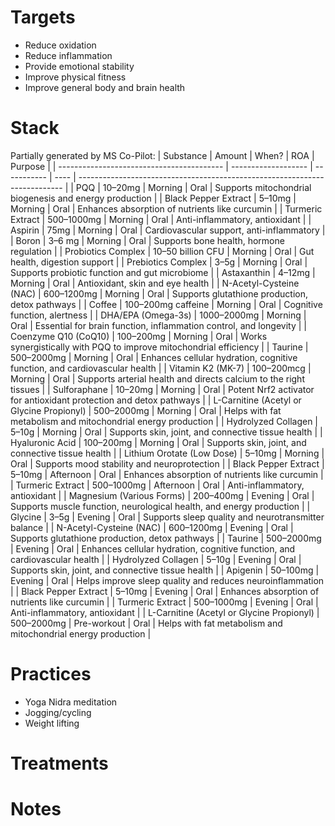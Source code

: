 # Targets
- Reduce oxidation
- Reduce inflammation
- Provide emotional stability
- Improve physical fitness
- Improve general body and brain health

# Stack
Partially generated by MS Co-Pilot:
| Substance                                 | Amount              | When?       | ROA  | Purpose                                                                    |
| ----------------------------------------- | ------------------- | ----------- | ---- | -------------------------------------------------------------------------- |
| PQQ                                       | 10–20mg            | Morning     | Oral | Supports mitochondrial biogenesis and energy production                    |
| Black Pepper Extract                      | 5–10mg             | Morning     | Oral | Enhances absorption of nutrients like curcumin                             |
| Turmeric Extract                          | 500–1000mg         | Morning     | Oral | Anti-inflammatory, antioxidant                                             |
| Aspirin                                   | 75mg           | Morning     | Oral | Cardiovascular support, anti-inflammatory                                  |
| Boron                                     | 3–6 mg              | Morning     | Oral | Supports bone health, hormone regulation                                   |
| Probiotics Complex                        | 10–50 billion CFU   | Morning     | Oral | Gut health, digestion support                                              |
| Prebiotics Complex                        | 3–5g               | Morning     | Oral | Supports probiotic function and gut microbiome                             |
| Astaxanthin                               | 4–12mg             | Morning     | Oral | Antioxidant, skin and eye health                                           |
| N-Acetyl-Cysteine (NAC)                   | 600–1200mg         | Morning     | Oral | Supports glutathione production, detox pathways                            |
| Coffee                                    | 100–200mg caffeine | Morning     | Oral | Cognitive function, alertness                                              |
| DHA/EPA (Omega-3s)                        | 1000–2000mg        | Morning     | Oral | Essential for brain function, inflammation control, and longevity          |
| Coenzyme Q10 (CoQ10)                      | 100–200mg          | Morning     | Oral | Works synergistically with PQQ to improve mitochondrial efficiency         |
| Taurine                                   | 500–2000mg         | Morning     | Oral | Enhances cellular hydration, cognitive function, and cardiovascular health |
| Vitamin K2 (MK-7)                         | 100–200mcg         | Morning     | Oral | Supports arterial health and directs calcium to the right tissues          |
| Sulforaphane                              | 10–20mg            | Morning     | Oral | Potent Nrf2 activator for antioxidant protection and detox pathways        |
| L-Carnitine (Acetyl or Glycine Propionyl) | 500–2000mg         | Morning     | Oral | Helps with fat metabolism and mitochondrial energy production              |
| Hydrolyzed Collagen                       | 5–10g              | Morning     | Oral | Supports skin, joint, and connective tissue health                         |
| Hyaluronic Acid                           | 100–200mg          | Morning     | Oral | Supports skin, joint, and connective tissue health                         |
| Lithium Orotate (Low Dose)                | 5–10mg             | Morning     | Oral | Supports mood stability and neuroprotection                                |
| Black Pepper Extract                      | 5–10mg             | Afternoon   | Oral | Enhances absorption of nutrients like curcumin                             |
| Turmeric Extract                          | 500–1000mg         | Afternoon   | Oral | Anti-inflammatory, antioxidant                                             |
| Magnesium (Various Forms)                 | 200–400mg          | Evening     | Oral | Supports muscle function, neurological health, and energy production       |
| Glycine                                   | 3–5g               | Evening     | Oral | Supports sleep quality and neurotransmitter balance                        |
| N-Acetyl-Cysteine (NAC)                   | 600–1200mg         | Evening     | Oral | Supports glutathione production, detox pathways                            |
| Taurine                                   | 500–2000mg         | Evening     | Oral | Enhances cellular hydration, cognitive function, and cardiovascular health |
| Hydrolyzed Collagen                       | 5–10g              | Evening     | Oral | Supports skin, joint, and connective tissue health                         |
| Apigenin                                  | 50–100mg           | Evening     | Oral | Helps improve sleep quality and reduces neuroinflammation                  |
| Black Pepper Extract                      | 5–10mg             | Evening     | Oral | Enhances absorption of nutrients like curcumin                             |
| Turmeric Extract                          | 500–1000mg         | Evening     | Oral | Anti-inflammatory, antioxidant                                             |
| L-Carnitine (Acetyl or Glycine Propionyl) | 500–2000mg         | Pre-workout | Oral | Helps with fat metabolism and mitochondrial energy production              |

# Practices
- Yoga Nidra meditation
- Jogging/cycling
- Weight lifting

# Treatments

# Notes